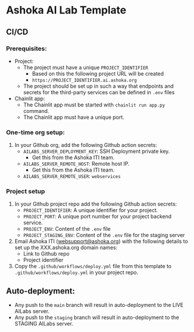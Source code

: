 # Ashoka AI Lab Template

## CI/CD
### Prerequisites:
- Project:
    - The project must have a unique `PROJECT_IDENTIFIER`
        - Based on this the following project URL will be created
        - `https://PROJECT_IDENTIFIER.ai.ashoka.org`
    - The project should be set up in such a way that endpoints and secrets for the third-party services can be defined in `.env` files
- Chainlit app:
    - The Chainlit app must be started with `chainlit run app.py` command.
    - The Chainlit app must have a unique port.

### One-time org setup:
1. In your Github org, add the following Github action secrets:
    - `AILABS_SERVER_DEPLOYMENT_KEY`: SSH Deployment private key.
        - Get this from the Ashoka ITI team.
    - `AILABS_SERVER_REMOTE_HOST`: Remote host IP.
        - Get this from the Ashoka ITI team.
    - `AILABS_SERVER_REMOTE_USER`: `webservices`

### Project setup

1. In your Github project repo add the following Github action secrets:
    - `PROJECT_IDENTIFIER`: A unique identifier for your project.
    - `PROJECT_PORT`: A unique port number for your project backend service.
    - `PROJECT_ENV`: Content of the `.env` file
    - `PROJECT_STAGING_ENV`: Content of the `.env` file for the staging server
2. Email Ashoka ITI (websupport@ashoka.org) with the following details to set up the XXX.ashoka.org domain names:
    - Link to Github repo
    - Project identifier
3. Copy the `.github/workflows/deploy.yml` file from this template to `.github/workflows/deploy.yml` in your project repo.

## Auto-deployment:
- Any push to the `main` branch will result in auto-deployment to the LIVE AILabs server.
- Any push to the `staging` branch will result in auto-deployment to the STAGING AILabs server.
